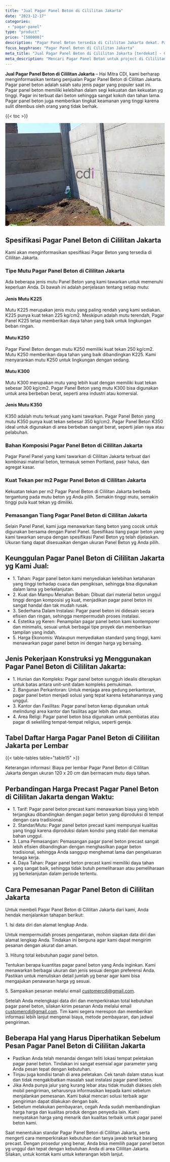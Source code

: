 ```yaml
---
title: "Jual Pagar Panel Beton di Cililitan Jakarta"
date: "2023-12-17"
categories:
 - "pagar-panel"
type: "product"
price: "[500000]"
description: "Pagar Panel Beton tersedia di Cililitan Jakarta dekat. Pagar Panel Beton ini sering digunakan dalam pekerjaan pembangunan sebagai pembatas pengamanan lahan yang kuat dan berkualitas. Kontak kami untuk mendapatkan lebih lanjut."
focus_keyphrase: "Pagar Panel Beton di Cililitan Jakarta"
meta_title: "Jual Pagar Panel Beton di Cililitan Jakarta [terdekat] - CDI"
meta_description: "Mencari Pagar Panel Beton untuk project di Cililitan Jakarta? Kami menyediakan Pagar Panel Beton berkualitas untuk pagar lahan. Dapatkan harga terbaik sekarang."
---
```


**Jual Pagar Panel Beton di Cililitan Jakarta** – Hai Mitra CDI, kami berharap menginformasikan tentang penjualan Pagar Panel Beton di Cililitan Jakarta. Pagar panel beton adalah salah satu jenis pagar yang populer saat ini. Pagar panel beton memiliki kelebihan dalam segi kekuatan dan kekuatan yg tinggi. Pagar ini terbuat dari beton sehingga sangat kokoh dan tahan lama. Pagar panel beton juga memberikan tingkat keamanan yang tinggi karena sulit ditembus oleh orang yang tidak berhak.

{{< toc >}}

![Jual Pagar Panel Beton di Cililitan Jakarta](/images/pagar-panel/pagar-panel-15.jpg)

## Spesifikasi Pagar Panel Beton di Cililitan Jakarta

Kami akan menginformasikan spesifikasi Pagar Beton yang tersedia di Cililitan Jakarta.

### Tipe Mutu Pagar Panel Beton di Cililitan Jakarta

Ada beberapa jenis mutu Panel Beton yang kami tawarkan untuk memenuhi keperluan Anda. Di bawah ini adalah penjelasan tentang setiap mutu:

#### Jenis Mutu K225

Mutu K225 merupakan jenis mutu yang paling rendah yang kami sediakan. K225 punya kuat tekan 225 kg/cm2. Meskipun adalah mutu terendah, Pagar Panel K225 tetap memberikan daya tahan yang baik untuk lingkungan beban ringan.

#### Mutu K250

Pagar Panel Beton dengan mutu K250 memiliki kuat tekan 250 kg/cm2. Mutu K250 memberikan daya tahan yang baik dibandingkan K225. Kami menyarankan mutu K250 untuk lingkungan dengan sedang.

#### Mutu K300

Mutu K300 merupakan mutu yang lebih kuat dengan memiliki kuat tekan sebesar 300 kg/cm2. Pagar Panel Beton yang mutu K300 bisa digunakan untuk area berbeban berat, seperti area industri atau komersial.

#### Jenis Mutu K350

K350 adalah mutu terkuat yang kami tawarkan. Pagar Panel Beton yang mutu K350 punya kuat tekan sebesar 350 kg/cm2. Pagar Panel Beton K350 ideal untuk digunakan di area berbeban sangat berat, seperti jalan raya atau pelabuhan.

### Bahan Komposisi Pagar Panel Beton di Cililitan Jakarta

Pagar Panel Panel yang kami tawarkan di Cililitan Jakarta terbuat dari kombinasi material beton, termasuk semen Portland, pasir halus, dan agregat kasar.

### Kuat Tekan per m2 Pagar Panel Beton di Cililitan Jakarta

Kekuatan tekan per m2 Pagar Panel Beton di Cililitan Jakarta berbeda tergantung pada mutu beton yg Anda pilih. Semakin tinggi mutu, semakin tinggi pula kuat tekan yg dimiliki.

### Pemasangan Tiang Pagar Panel Beton di Cililitan Jakarta

Selain Panel Panel, kami juga menawarkan tiang beton yang cocok untuk digunakan bersama dengan Panel Panel. Spesifikasi tiang pagar beton yang kami tawarkan serupa dengan spesifikasi Panel Beton yg telah dijelaskan. Ukuran tiang dapat disesuaikan dengan ukuran Panel Beton yg Anda pilih.

## Keunggulan Pagar Panel Beton di Cililitan Jakarta yg Kami Jual:

*   1\. Tahan: Pagar panel beton kami menyediakan kelebihan ketahanan yang tinggi terhadap cuaca dan pengikisan, sehingga bisa digunakan dalam lama yg berkelanjutan.
*   2\. Kuat dan Mampu Menahan Beban: Dibuat dari material beton unggul tinggi dengan komposisi yg kuat, menjadikan pagar panel beton ini sangat handal dan tak mudah rusak.
*   3\. Sederhana Dalam Instalasi: Pagar panel beton ini didesain secara efisien dan ringan, sehingga mempermudah proses instalasi.
*   4\. Estetika yg Keren: Penampilan pagar panel beton kami kontemporer dan minimalis, sesuai untuk berbagai tipe proyek dan memberikan tampilan yang indah.
*   5\. Harga Ekonomis: Walaupun menyediakan standard yang tinggi, kami menawarkan pagar panel beton ini dengan harga yg bersaing.

## Jenis Pekerjaan Konstruksi yg Menggunakan Pagar Panel Beton di Cililitan Jakarta:

*   1\. Hunian dan Kompleks: Pagar panel beton sungguh idealis diterapkan untuk batas antara unit-unit dalam kompleks pemukiman.
*   2\. Bangunan Perkantoran: Untuk menjaga area gedung perkantoran, pagar panel beton menjadi solusi yang tepat karena ketahanannya yang unggul.
*   3\. Kantor dan Fasilitas: Pagar panel beton kerap digunakan untuk melindungi area kantor dan fasilitas agar lebih dan aman.
*   4\. Area Religi: Pagar panel beton bisa digunakan untuk pembatas atau pagar di sekeliling tempat-tempat religius, seperti gereja.

## Tabel Daftar Harga Pagar Panel Beton di Cililitan Jakarta per Lembar

{{< table-tables table="table15" >}}

Keterangan informasi: Biaya per lembar Pagar Panel Beton di Cililitan Jakarta dengan ukuran 120 x 20 cm dan bermacam mutu daya tahan.

## Perbandingan Harga Precast Pagar Panel Beton di Cililitan Jakarta dengan Waktu:

*   1\. Tarif: Pagar panel beton precast kami menawarkan biaya yang lebih terjangkau dibandingkan dengan pagar beton yang diproduksi di tempat dengan cara tradisional.
*   2\. Standar/Mutu: Pagar panel beton precast kami mempunyai kualitas yang tinggi karena diproduksi dalam kondisi yang stabil dan memakai bahan unggul.
*   3\. Lama Pemasangan: Pemasangan pagar panel beton precast sangat lebih efisien dibandingkan dengan menghasilkan pagar beton tradisional, sehingga Anda sanggup menghemat lama dan pengeluaran tenaga kerja.
*   4\. Daya Tahan: Pagar panel beton precast kami memiliki daya tahan yang sangat baik, sehingga tidak butuh pemeliharaan atau pemeliharaan yg berkelanjutan dalam periode tertentu.

## Cara Pemesanan Pagar Panel Beton di Cililitan Jakarta

Untuk membeli Pagar Panel Beton di Cililitan Jakarta dari kami, Anda hendak menjalankan tahapan berikut:

1\.  Isi data diri dan alamat lengkap Anda.

Untuk mempermudah proses pengantaran, mohon siapkan data diri dan alamat lengkap Anda. Tindakan ini berguna agar kami dapat mengirim pesanan dengan akurat dan aman.

3\.  Hitung total kebutuhan pagar panel beton.

Tentukan berapa kuantitas pagar panel beton yang Anda inginkan. Kami menawarkan berbagai ukuran dan jenis sesuai dengan preferensi Anda. Pastikan untuk menuliskan detail jumlah yg benar agar kami bisa mengajukan penawaran harga yg sesuai.

5\.  Sampaikan pesanan melalui email customercdi@gmail.com.

Setelah Anda melengkapi data diri dan memperkirakan total kebutuhan pagar panel beton, silakan kirim pesanan Anda melalui email customercdi@gmail.com. Tim kami segera merespon dan memberikan informasi lebih lanjut mengenai biaya, metode pembayaran, dan jadwal pengiriman.

## Beberapa Hal yang Harus Diperhatikan Sebelum Pesan Pagar Panel Beton di Cililitan Jakarta

*   Pastikan Anda telah menandai dengan teliti lokasi tempat peletakan pagar panel beton. Tindakan ini sangat esensial agar parameter yang Anda pesan tepat dengan kebutuhan.
*   Tinjau juga kondisi tanah di area peletakan. Cek tanah dalam status kuat dan tidak mengakibatkan masalah saat instalasi pagar panel beton.
*   Jika Anda punya jalur yang kurang lebar atau tidak mudah diakses oleh mobil pengiriman, seharusnya informasikan kepada kami sebelum menjalankan pemesanan. Kami bakal mencari solusi terbaik agar pengiriman dapat dilakukan dengan baik.
*   Sebelum melakukan pembayaran, cegah Anda sudah membandingkan harga harga dan kualitas produk dengan penyedia lain. Kami menyatakan harga yang menarik dan kualitas terbaik untuk pagar panel beton kami.

Saat menentukan standar Pagar Panel Beton di Cililitan Jakarta, serta mengerti cara memperkirakan kebutuhan dan tanya jawab terkait barang precast. Dengan prosedur yang benar, Anda bisa memilih pagar panel beton yg unggul dan tepat dengan kebutuhan Anda di area Cililitan Jakarta. Silakan, untuk kontak kami untuk keterangan lebih lanjut.